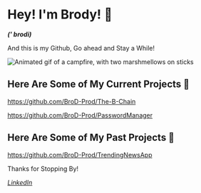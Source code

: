 # Hey! I'm Brody! 👋

***(' brodi)***

And this is my Github, Go ahead and Stay a While!

![Animated gif of a campfire, with two marshmellows on sticks](https://media.tenor.com/PPC6wmXT8ygAAAAj/adwise-summerwisefest.gif)

## Here Are Some of My Current Projects 🔻

https://github.com/BroD-Prod/The-B-Chain

https://github.com/BroD-Prod/PasswordManager

## Here Are Some of My Past Projects 🔻

https://github.com/BroD-Prod/TrendingNewsApp

Thanks for Stopping By! 

[*LinkedIn*](www.linkedin.com/in/brody-roth-b922a3302)
